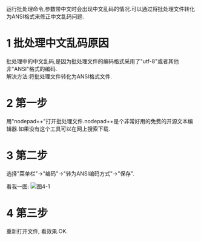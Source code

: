 <div class="jumbotron">
	<p>运行批处理命令,参数带中文时会出现中文乱码的情况.可以通过将批处理文件转化为ANSI格式来修正中文乱码问题.</p>
</div>

1 批处理中文乱码原因
===

批处理中的中文乱码,是因为批处理文件的编码格式采用了"utf-8"或者其他非"ANSI"格式的编码.   
解决方法:将批处理文件转化为ANSI格式文件.
	
2 第一步
===

用"nodepad++"打开批处理文件.nodepad++是个非常好用的免费的开源文本编辑器.如果没有这个工具可以在网上搜索下载.

3 第二步
===

选择"菜单栏"->"编码"->"转为ANSI编码方式"->"保存".

看我一图:
![图4-1](http://localhost/img/windows/basic/4-1.png)

4 第三步
===

重新打开文件, 看效果.OK.